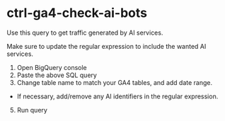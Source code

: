 # ctrl-ga4-check-ai-bots
Use this query to get traffic generated by AI services.

Make sure to update the regular expression to include the wanted AI services.
1. Open BigQuery console
2. Paste the above SQL query
3. Change table name to match your GA4 tables, and add date range.
  - If necessary, add/remove any AI identifiers in the regular expression.
5. Run query
